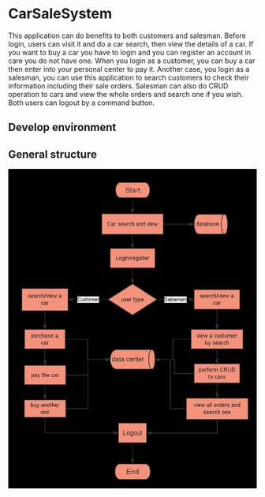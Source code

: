 # CarSaleSystem
This application can do benefits to both customers and salesman. Before login, users can visit it and do a car search, then view the details of a car. If you want to buy a car you have to login and you can register an account in care you do not have one. When you login as a customer, you can buy a car then enter into your personal center to pay it. Another case, you login as a salesman, you can use this application to search customers to check their information including their sale orders. Salesman can also do CRUD operation to cars and view the whole orders and search one if you wish. Both users can logout by a command button.
## Develop environment

## General structure </br>
![pic](https://raw.githubusercontent.com/sjean/CarSaleSystem-updated/master/A1.jpg)
